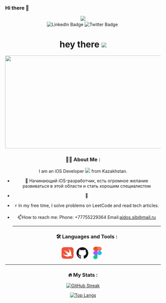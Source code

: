 ### Hi there 👋
<div id="header" align="center">
  <img src="https://media.giphy.com/media/M9gbBd9nbDrOTu1Mqx/giphy.gif" width="100"/>
  <div id="badges">
  <img src="https://img.shields.io/badge/LinkedIn-blue?style=for-the-badge&logo=linkedin&logoColor=white" alt="LinkedIn Badge"/>
  <img src="https://img.shields.io/badge/Twitter-blue?style=for-the-badge&logo=twitter&logoColor=white" alt="Twitter Badge"/>
 <img src="https://komarev.com/ghpvc/?username=aidoskz3&style=flat-square&color=blue" alt=""/>
    <h1>
  hey there
  <img src="https://media.giphy.com/media/hvRJCLFzcasrR4ia7z/giphy.gif" width="30px"/>
</h1>
</div>
  <div align="center">
  <img src="https://media.giphy.com/media/dWesBcTLavkZuG35MI/giphy.gif" width="600" height="300"/>
</div>
  
### :man_technologist: About Me :
  I am an iOS Developer  <img src="https://media.giphy.com/media/WUlplcMpOCEmTGBtBW/giphy.gif" width="30"> from Kazakhstan.
- :telescope:  Начинающий iOS-разработчик, есть огромное желание развиваться в этой области и стать хорошим специалистом


- :seedling: 

- :zap: In my free time, I solve problems on LeetCode and read tech articles.

- :mailbox:How to reach me: Phone: +77755229364 Email:aidos.sib@mail.ru
  
  ___ 
  ### :hammer_and_wrench: Languages and Tools :
  
 <div>
   <img src="https://github.com/devicons/devicon/blob/master/icons/swift/swift-original.svg" title="Swift" alt="Swift" width="40" height="40"/>&nbsp;
   <img src="https://github.com/devicons/devicon/blob/master/icons/github/github-original.svg" title="Github" alt="Github" width="40" height="40"/>&nbsp;
   <img src="https://github.com/devicons/devicon/blob/master/icons/figma/figma-original.svg" title="Figma" alt="Figma" width="40" height="40"/>&nbsp;
   
   ___

### :fire: My Stats :
   
   [![GitHub Streak](http://github-readme-streak-stats.herokuapp.com?user=aidoskz3&theme=dark&background=000000)](https://git.io/streak-stats)
   
   [![Top Langs](https://github-readme-stats.vercel.app/api/top-langs/?username=aidoskz3&layout=compact&theme=vision-friendly-dark)](https://github.com/anuraghazra/github-readme-stats)

   
 

    



<!--
**aidoskz3/aidoskz3** is a ✨ _special_ ✨ repository because its `README.md` (this file) appears on your GitHub profile.

Here are some ideas to get you started:

- 🔭 I’m currently working on ...
- 🌱 I’m currently learning ...
- 👯 I’m looking to collaborate on ...
- 🤔 I’m looking for help with ...
- 💬 Ask me about ...
- 📫 How to reach me: ...
- 😄 Pronouns: ...
- ⚡ Fun fact: ...
-->

